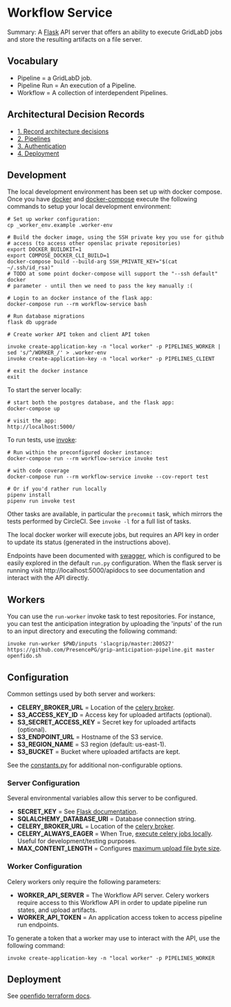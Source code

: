# Workflow Service

Summary: A [Flask](https://flask.palletsprojects.com/en/1.1.x/) API server that
offers an ability to execute GridLabD jobs and store the resulting artifacts on
a file server.

## Vocabulary

 * Pipeline = a GridLabD job.
 * Pipeline Run = An execution of a Pipeline.
 * Workflow = A collection of interdependent Pipelines.

## Architectural Decision Records

 * [1. Record architecture decisions](docs/adr/0001-record-architecture-decisions.md)
 * [2. Pipelines](docs/adr/0002-pipelines.md)
 * [3. Authentication](docs/adr/0003-authentication.md)
 * [4. Deployment](docs/adr/0004-deployment.md)

## Development

The local development environment has been set up with docker compose. Once you
have [docker](https://docs.docker.com/get-docker/) and [docker-compose](https://docs.docker.com/compose/install/) execute the following commands to setup your local development environment:

    # Set up worker configuration:
    cp _worker_env.example .worker-env

    # Build the docker image, using the SSH private key you use for github
    # access (to access other openslac private repositories)
    export DOCKER_BUILDKIT=1
    export COMPOSE_DOCKER_CLI_BUILD=1
    docker-compose build --build-arg SSH_PRIVATE_KEY="$(cat ~/.ssh/id_rsa)"
    # TODO at some point docker-compose will support the "--ssh default" docker
    # parameter - until then we need to pass the key manually :(

    # Login to an docker instance of the flask app:
    docker-compose run --rm workflow-service bash

    # Run database migrations
    flask db upgrade

    # Create worker API token and client API token

    invoke create-application-key -n "local worker" -p PIPELINES_WORKER | sed 's/^/WORKER_/' > .worker-env
    invoke create-application-key -n "local worker" -p PIPELINES_CLIENT

    # exit the docker instance
    exit

To start the server locally:

    # start both the postgres database, and the flask app:
    docker-compose up

    # visit the app:
    http://localhost:5000/

To run tests, use [invoke](https://pyinvoke.org):

    # Run within the preconfigured docker instance:
    docker-compose run --rm workflow-service invoke test

    # with code coverage
    docker-compose run --rm workflow-service invoke --cov-report test

    # Or if you'd rather run locally
    pipenv install
    pipenv run invoke test

Other tasks are available, in particular the `precommit` task, which mirrors the
tests performed by CircleCI. See `invoke -l` for a full list of tasks.

The local docker worker will execute jobs, but requires an API key in order to
update its status (generated in the instructions above).

Endpoints have been documented with [swagger](https://swagger.io/blog/news/whats-new-in-openapi-3-0/), which is configured to be easily explored in the default `run.py` configuration. When the flask server is running visit http://localhost:5000/apidocs to see documentation and interact with the API directly.

## Workers

You can use the `run-worker` invoke task to test repositories. For instance, you
can test the anticipation integration by uploading the 'inputs' of the run to an
input directory and executing the following command:

    invoke run-worker $PWD/inputs 'slacgrip/master:200527' https://github.com/PresencePG/grip-anticipation-pipeline.git master openfido.sh

## Configuration

Common settings used by both server and workers:

 * **CELERY_BROKER_URL** = Location of the [celery broker](https://docs.celeryproject.org/en/stable/userguide/configuration.html#broker-settings).
 * **S3_ACCESS_KEY_ID** = Access key for uploaded artifacts (optional).
 * **S3_SECRET_ACCESS_KEY** = Secret key for uploaded artifacts (optional).
 * **S3_ENDPOINT_URL** = Hostname of the S3 service.
 * **S3_REGION_NAME** = S3 region (default: us-east-1).
 * **S3_BUCKET** = Bucket where uploaded artifacts are kept.

See the [constants.py](app/constants.py) for additional non-configurable
options.


### Server Configuration

Several environmental variables allow this server to be configured.

 * **SECRET_KEY** = See [Flask documentation](https://flask.palletsprojects.com/en/1.1.x/config/#SECRET_KEY).
 * **SQLALCHEMY_DATABASE_URI** = Database connection string.
 * **CELERY_BROKER_URL** = Location of the [celery broker](https://docs.celeryproject.org/en/stable/userguide/configuration.html#broker-settings).
 * **CELERY_ALWAYS_EAGER** = When True, [execute celery jobs locally](https://docs.celeryproject.org/en/stable/userguide/configuration.html#std:setting-task_always_eager). Useful for development/testing purposes.
 * **MAX_CONTENT_LENGTH** = Configures [maximum upload file byte size](https://flask.palletsprojects.com/en/1.1.x/config/#MAX_CONTENT_LENGTH).

### Worker Configuration

Celery workers only require the following parameters:
 * **WORKER_API_SERVER** = The Workflow API server. Celery workers require access to this Workflow API in
     order to update pipeline run states, and upload artifacts.
 * **WORKER_API_TOKEN** = An application access token to access pipeline run
     endpoints.

To generate a token that a worker may use to interact with the API, use the
following command:

    invoke create-application-key -n "local worker" -p PIPELINES_WORKER

## Deployment

See [openfido terraform docs](https://github.com/slacgismo/openfido/blob/master/terraform/provisioning.md).
